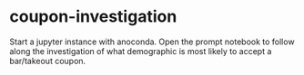 # coupon-investigation
Start a jupyter instance with anoconda.
Open the prompt notebook to follow along the investigation of what demographic is most likely to accept a bar/takeout coupon.